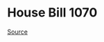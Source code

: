 # House Bill 1070

[Source](http://lawfilesext.leg.wa.gov/biennium/2023-24/Pdf/Bills/House%20Bills/1070.pdf)